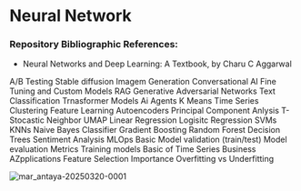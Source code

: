# Neural Network

### Repository Bibliographic References:
- Neural Networks and Deep Learning: A Textbook, by Charu C Aggarwal

A/B Testing
Stable diffusion
Imagem Generation
Conversational AI
Fine Tuning and Custom
Models
RAG
Generative Adversarial Networks
Text Classification
Trnasformer Models
Ai Agents
K Means 
Time Series Clustering 
Feature Learning 
Autoencoders
Principal Component Anlysis
T-Stocastic Neighbor
UMAP
Linear Regression
Logisitc Regression
SVMs 
KNNs
Naive Bayes Classifier
Gradient Boosting
Random Forest
Decision Trees
Sentiment Analysis
MLOps Basic
Model validation (train/test)
Model evaluation Metrics
Training models
Basic of Time Series
Business AZpplications
Feature Selection Importance
Overfitting vs Underfitting

![mar_antaya-20250320-0001](https://github.com/user-attachments/assets/302c6201-bc09-4b47-9367-c91437758147)


